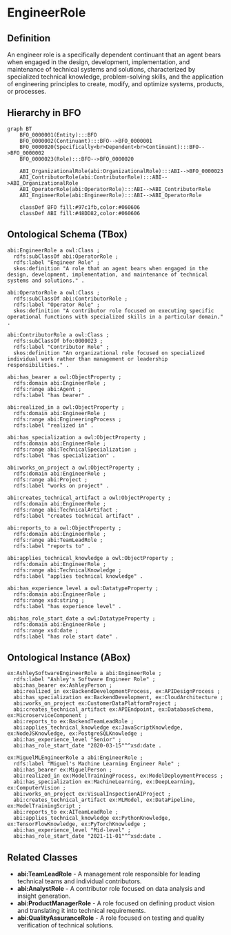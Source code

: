# EngineerRole

## Definition
An engineer role is a specifically dependent continuant that an agent bears when engaged in the design, development, implementation, and maintenance of technical systems and solutions, characterized by specialized technical knowledge, problem-solving skills, and the application of engineering principles to create, modify, and optimize systems, products, or processes.

## Hierarchy in BFO
```mermaid
graph BT
    BFO_0000001(Entity):::BFO
    BFO_0000002(Continuant):::BFO-->BFO_0000001
    BFO_0000020(Specifically<br>Dependent<br>Continuant):::BFO-->BFO_0000002
    BFO_0000023(Role):::BFO-->BFO_0000020
    
    ABI_OrganizationalRole(abi:OrganizationalRole):::ABI-->BFO_0000023
    ABI_ContributorRole(abi:ContributorRole):::ABI-->ABI_OrganizationalRole
    ABI_OperatorRole(abi:OperatorRole):::ABI-->ABI_ContributorRole
    ABI_EngineerRole(abi:EngineerRole):::ABI-->ABI_OperatorRole
    
    classDef BFO fill:#97c1fb,color:#060606
    classDef ABI fill:#48DD82,color:#060606
```

## Ontological Schema (TBox)
```turtle
abi:EngineerRole a owl:Class ;
  rdfs:subClassOf abi:OperatorRole ;
  rdfs:label "Engineer Role" ;
  skos:definition "A role that an agent bears when engaged in the design, development, implementation, and maintenance of technical systems and solutions." .

abi:OperatorRole a owl:Class ;
  rdfs:subClassOf abi:ContributorRole ;
  rdfs:label "Operator Role" ;
  skos:definition "A contributor role focused on executing specific operational functions with specialized skills in a particular domain." .

abi:ContributorRole a owl:Class ;
  rdfs:subClassOf bfo:0000023 ;
  rdfs:label "Contributor Role" ;
  skos:definition "An organizational role focused on specialized individual work rather than management or leadership responsibilities." .

abi:has_bearer a owl:ObjectProperty ;
  rdfs:domain abi:EngineerRole ;
  rdfs:range abi:Agent ;
  rdfs:label "has bearer" .

abi:realized_in a owl:ObjectProperty ;
  rdfs:domain abi:EngineerRole ;
  rdfs:range abi:EngineeringProcess ;
  rdfs:label "realized in" .

abi:has_specialization a owl:ObjectProperty ;
  rdfs:domain abi:EngineerRole ;
  rdfs:range abi:TechnicalSpecialization ;
  rdfs:label "has specialization" .

abi:works_on_project a owl:ObjectProperty ;
  rdfs:domain abi:EngineerRole ;
  rdfs:range abi:Project ;
  rdfs:label "works on project" .

abi:creates_technical_artifact a owl:ObjectProperty ;
  rdfs:domain abi:EngineerRole ;
  rdfs:range abi:TechnicalArtifact ;
  rdfs:label "creates technical artifact" .

abi:reports_to a owl:ObjectProperty ;
  rdfs:domain abi:EngineerRole ;
  rdfs:range abi:TeamLeadRole ;
  rdfs:label "reports to" .

abi:applies_technical_knowledge a owl:ObjectProperty ;
  rdfs:domain abi:EngineerRole ;
  rdfs:range abi:TechnicalKnowledge ;
  rdfs:label "applies technical knowledge" .

abi:has_experience_level a owl:DatatypeProperty ;
  rdfs:domain abi:EngineerRole ;
  rdfs:range xsd:string ;
  rdfs:label "has experience level" .

abi:has_role_start_date a owl:DatatypeProperty ;
  rdfs:domain abi:EngineerRole ;
  rdfs:range xsd:date ;
  rdfs:label "has role start date" .
```

## Ontological Instance (ABox)
```turtle
ex:AshleySoftwareEngineerRole a abi:EngineerRole ;
  rdfs:label "Ashley's Software Engineer Role" ;
  abi:has_bearer ex:AshleyPerson ;
  abi:realized_in ex:BackendDevelopmentProcess, ex:APIDesignProcess ;
  abi:has_specialization ex:BackendDevelopment, ex:CloudArchitecture ;
  abi:works_on_project ex:CustomerDataPlatformProject ;
  abi:creates_technical_artifact ex:APIEndpoint, ex:DatabaseSchema, ex:MicroserviceComponent ;
  abi:reports_to ex:BackendTeamLeadRole ;
  abi:applies_technical_knowledge ex:JavaScriptKnowledge, ex:NodeJSKnowledge, ex:PostgreSQLKnowledge ;
  abi:has_experience_level "Senior" ;
  abi:has_role_start_date "2020-03-15"^^xsd:date .

ex:MiguelMLEngineerRole a abi:EngineerRole ;
  rdfs:label "Miguel's Machine Learning Engineer Role" ;
  abi:has_bearer ex:MiguelPerson ;
  abi:realized_in ex:ModelTrainingProcess, ex:ModelDeploymentProcess ;
  abi:has_specialization ex:MachineLearning, ex:DeepLearning, ex:ComputerVision ;
  abi:works_on_project ex:VisualInspectionAIProject ;
  abi:creates_technical_artifact ex:MLModel, ex:DataPipeline, ex:ModelTrainingScript ;
  abi:reports_to ex:AITeamLeadRole ;
  abi:applies_technical_knowledge ex:PythonKnowledge, ex:TensorFlowKnowledge, ex:PyTorchKnowledge ;
  abi:has_experience_level "Mid-level" ;
  abi:has_role_start_date "2021-11-01"^^xsd:date .
```

## Related Classes
- **abi:TeamLeadRole** - A management role responsible for leading technical teams and individual contributors.
- **abi:AnalystRole** - A contributor role focused on data analysis and insight generation.
- **abi:ProductManagerRole** - A role focused on defining product vision and translating it into technical requirements.
- **abi:QualityAssuranceRole** - A role focused on testing and quality verification of technical solutions. 